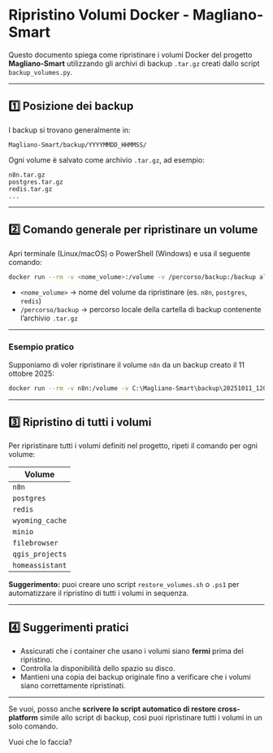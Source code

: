 # Ripristino Volumi Docker - Magliano-Smart

Questo documento spiega come ripristinare i volumi Docker del progetto **Magliano-Smart** utilizzando gli archivi di backup `.tar.gz` creati dallo script `backup_volumes.py`.

---

## 1️⃣ Posizione dei backup

I backup si trovano generalmente in:

```
Magliano-Smart/backup/YYYYMMDD_HHMMSS/
```

Ogni volume è salvato come archivio `.tar.gz`, ad esempio:

```
n8n.tar.gz
postgres.tar.gz
redis.tar.gz
...
```

---

## 2️⃣ Comando generale per ripristinare un volume

Apri terminale (Linux/macOS) o PowerShell (Windows) e usa il seguente comando:

```bash
docker run --rm -v <nome_volume>:/volume -v /percorso/backup:/backup alpine sh -c "cd /volume && tar xzf /backup/<nome_volume>.tar.gz"
```

* `<nome_volume>` → nome del volume da ripristinare (es. `n8n`, `postgres`, `redis`)
* `/percorso/backup` → percorso locale della cartella di backup contenente l’archivio `.tar.gz`

---

### **Esempio pratico**

Supponiamo di voler ripristinare il volume `n8n` da un backup creato il 11 ottobre 2025:

```bash
docker run --rm -v n8n:/volume -v C:\Magliano-Smart\backup\20251011_120000:/backup alpine sh -c "cd /volume && tar xzf /backup/n8n.tar.gz"
```

---

## 3️⃣ Ripristino di tutti i volumi

Per ripristinare tutti i volumi definiti nel progetto, ripeti il comando per ogni volume:

| Volume          |
| --------------- |
| `n8n`           |
| `postgres`      |
| `redis`         |
| `wyoming_cache` |
| `minio`         |
| `filebrowser`   |
| `qgis_projects` |
| `homeassistant` |

**Suggerimento:** puoi creare uno script `restore_volumes.sh` o `.ps1` per automatizzare il ripristino di tutti i volumi in sequenza.

---

## 4️⃣ Suggerimenti pratici

* Assicurati che i container che usano i volumi siano **fermi** prima del ripristino.
* Controlla la disponibilità dello spazio su disco.
* Mantieni una copia dei backup originale fino a verificare che i volumi siano correttamente ripristinati.

---

Se vuoi, posso anche **scrivere lo script automatico di restore cross-platform** simile allo script di backup, così puoi ripristinare tutti i volumi in un solo comando.

Vuoi che lo faccia?
